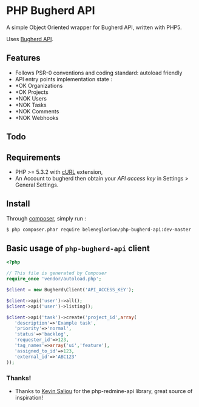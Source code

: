 # PHP Bugherd API

A simple Object Oriented wrapper for Bugherd API, written with PHP5.

Uses [Bugherd API](https://www.bugherd.com/api_v2).

## Features

* Follows PSR-0 conventions and coding standard: autoload friendly
* API entry points implementation state :
 * *OK Organizations
 * *OK Projects
 * *NOK Users
 * *NOK Tasks
 * *NOK Comments
 * *NOK Webhooks


## Todo



## Requirements

* PHP >= 5.3.2 with [cURL](http://php.net/manual/en/book.curl.php) extension,
* An Account to bugherd then obtain your *API access key* in Settings > General Settings.

## Install

Through [composer](http://getcomposer.org/download/), simply run :

```bash
$ php composer.phar require beleneglorion/php-bugherd-api:dev-master
```

## Basic usage of `php-bugherd-api` client

```php
<?php

// This file is generated by Composer
require_once 'vendor/autoload.php';

$client = new Bugherd\Client('API_ACCESS_KEY');

$client->api('user')->all();
$client->api('user')->listing();

$client->api('task')->create('project_id',array(
   'description'=>'Example task',
   'priority'=>'normal',
   'status'=>'backlog',
   'requester_id'=>123,
   'tag_names'=>array('ui','feature'),
   'assigned_to_id'=>123,
   'external_id'=>'ABC123'
));

```


### Thanks!

- Thanks to [Kevin Saliou](https://github.com/kbsali/) for the php-redmine-api library, great source of inspiration!

